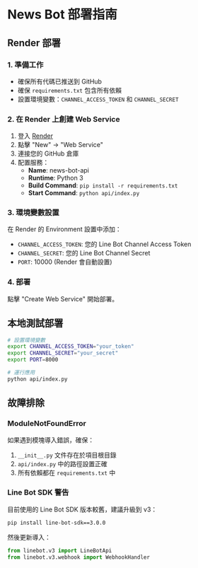 # News Bot 部署指南

## Render 部署

### 1. 準備工作
- 確保所有代碼已推送到 GitHub
- 確保 `requirements.txt` 包含所有依賴
- 設置環境變數：`CHANNEL_ACCESS_TOKEN` 和 `CHANNEL_SECRET`

### 2. 在 Render 上創建 Web Service
1. 登入 [Render](https://render.com)
2. 點擊 "New" -> "Web Service"
3. 連接您的 GitHub 倉庫
4. 配置服務：
   - **Name**: news-bot-api
   - **Runtime**: Python 3
   - **Build Command**: `pip install -r requirements.txt`
   - **Start Command**: `python api/index.py`

### 3. 環境變數設置
在 Render 的 Environment 設置中添加：
- `CHANNEL_ACCESS_TOKEN`: 您的 Line Bot Channel Access Token
- `CHANNEL_SECRET`: 您的 Line Bot Channel Secret
- `PORT`: 10000 (Render 會自動設置)

### 4. 部署
點擊 "Create Web Service" 開始部署。

## 本地測試部署

```bash
# 設置環境變數
export CHANNEL_ACCESS_TOKEN="your_token"
export CHANNEL_SECRET="your_secret"
export PORT=8000

# 運行應用
python api/index.py
```

## 故障排除

### ModuleNotFoundError
如果遇到模塊導入錯誤，確保：
1. `__init__.py` 文件存在於項目根目錄
2. `api/index.py` 中的路徑設置正確
3. 所有依賴都在 `requirements.txt` 中

### Line Bot SDK 警告
目前使用的 Line Bot SDK 版本較舊，建議升級到 v3：
```bash
pip install line-bot-sdk==3.0.0
```

然後更新導入：
```python
from linebot.v3 import LineBotApi
from linebot.v3.webhook import WebhookHandler
```